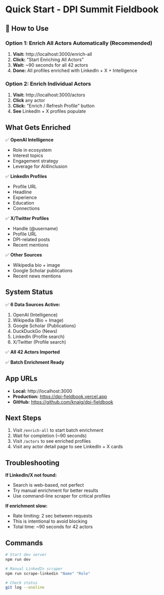 # Quick Start - DPI Summit Fieldbook

## 🚀 How to Use

### Option 1: Enrich All Actors Automatically (Recommended)

1. **Visit:** http://localhost:3000/enrich-all
2. **Click:** "Start Enriching All Actors"
3. **Wait:** ~90 seconds for all 42 actors
4. **Done:** All profiles enriched with LinkedIn + X + Intelligence

### Option 2: Enrich Individual Actors

1. **Visit:** http://localhost:3000/actors
2. **Click** any actor
3. **Click:** "Enrich / Refresh Profile" button
4. **See** LinkedIn + X profiles populate

## What Gets Enriched

✅ **OpenAI Intelligence**
- Role in ecosystem
- Interest topics
- Engagement strategy
- Leverage for AI4Inclusion

✅ **LinkedIn Profiles**
- Profile URL
- Headline
- Experience
- Education
- Connections

✅ **X/Twitter Profiles**
- Handle (@username)
- Profile URL
- DPI-related posts
- Recent mentions

✅ **Other Sources**
- Wikipedia bio + image
- Google Scholar publications
- Recent news mentions

## System Status

✅ **6 Data Sources Active:**
1. OpenAI (Intelligence)
2. Wikipedia (Bio + Image)
3. Google Scholar (Publications)
4. DuckDuckGo (News)
5. LinkedIn (Profile search)
6. X/Twitter (Profile search)

✅ **All 42 Actors Imported**

✅ **Batch Enrichment Ready**

## App URLs

- **Local:** http://localhost:3000
- **Production:** https://dpi-fieldbook.vercel.app
- **GitHub:** https://github.com/knaig/dpi-fieldbook

## Next Steps

1. Visit `/enrich-all` to start batch enrichment
2. Wait for completion (~90 seconds)
3. Visit `/actors` to see enriched profiles
4. Visit any actor detail page to see LinkedIn + X cards

## Troubleshooting

**If LinkedIn/X not found:**
- Search is web-based, not perfect
- Try manual enrichment for better results
- Use command-line scraper for critical profiles

**If enrichment slow:**
- Rate limiting: 2 sec between requests
- This is intentional to avoid blocking
- Total time: ~90 seconds for 42 actors

## Commands

```bash
# Start dev server
npm run dev

# Manual LinkedIn scraper
npm run scrape-linkedin "Name" "Role"

# Check status
git log --oneline
```


